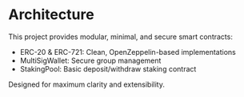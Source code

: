 # Architecture

This project provides modular, minimal, and secure smart contracts:
- ERC-20 & ERC-721: Clean, OpenZeppelin-based implementations
- MultiSigWallet: Secure group management
- StakingPool: Basic deposit/withdraw staking contract

Designed for maximum clarity and extensibility.
